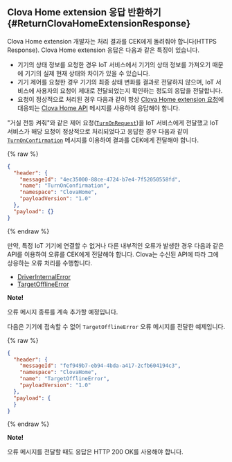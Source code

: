 ## Clova Home extension 응답 반환하기 {#ReturnClovaHomeExtensionResponse}

Clova Home extension 개발자는 처리 결과를 CEK에게 돌려줘야 합니다(HTTPS Response). Clova Home extension 응답은 다음과 같은 특징이 있습니다.

* 기기의 상태 정보를 요청한 경우 IoT 서비스에서 기기의 상태 정보를 가져오기 때문에 기기의 실제 현재 상태와 차이가 있을 수 있습니다.
* 기기 제어를 요청한 경우 기기의 최종 상태 변화를 결과로 전달하지 않으며, IoT 서비스에 사용자의 요청이 제대로 전달되었는지 확인하는 정도의 응답을 전달합니다.
* 요청이 정상적으로 처리된 경우 다음과 같이 항상 [Clova Home extension 요청](#HandleClovaHomeExtensionRequest)에 대응되는 [Clova Home API](/CEK/References/Clova_Home_API.md) 메시지를 사용하여 응답해야 합니다.

"거실 전등 켜줘"와 같은 제어 요청([`TurnOnRequest`](/CEK/References/Clova_Home_API.md#TurnOnRequest))을 IoT 서비스에게 전달했고 IoT 서비스가 해당 요청이 정상적으로 처리되었다고 응답한 경우 다음과 같이 [`TurnOnConfirmation`](/CEK/References/Clova_Home_API.md#TurnOnConfirmation) 메시지를 이용하여 결과를 CEK에게 전달해야 합니다.

{% raw %}
```json
{
  "header": {
    "messageId": "4ec35000-88ce-4724-b7e4-7f52050558fd",
    "name": "TurnOnConfirmation",
    "namespace": "ClovaHome",
    "payloadVersion": "1.0"
  },
  "payload": {}
}
```
{% endraw %}

만약, 특정 IoT 기기에 연결할 수 없거나 다른 내부적인 오류가 발생한 경우 다음과 같은 API를 이용하여 오류를 CEK에게 전달해야 합니다. Clova는 수신된 API에 따라 그에 상응하는 오류 처리를 수행합니다.

* [DriverInternalError](#DriverInternalError)
* [TargetOfflineError](#TargetOfflineError)

<div class="note">
<p><strong>Note!</strong></p>
<p>오류 메시지 종류를 계속 추가할 예정입니다.</p>
</div>

다음은 기기에 접속할 수 없어 `TargetOfflineError` 오류 메시지를 전달한 예제입니다.

{% raw %}
```json
{
  "header": {
    "messageId": "fef949b7-eb94-4bda-a417-2cfb604194c3",
    "namespace": "ClovaHome",
    "name": "TargetOfflineError",
    "payloadVersion": "1.0"
  },
  "payload": {
  }
}
```
{% endraw %}


<div class="note">
<p><strong>Note!</strong></p>
<p>오류 메시지를 전달할 때도 응답은 HTTP 200 OK를 사용해야 합니다.</p>
</div>
